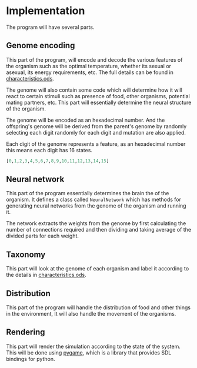 # Implementation

The program will have several parts.

## Genome encoding

This part of the program, will encode and decode the various features of the
organism such as the optimal temperature, whether its sexual or asexual, its
energy requirements, etc. The full details can be found in
[characteristics.ods]("./characteristics.ods").

The genome will also contain some code which will determine how it will react to
certain stimuli such as presence of food, other organisms, potential mating
partners, etc. This part will essentially determine the neural structure of the
organism.

The genome will be encoded as an hexadecimal number. And the offspring's genome
will be derived from the parent's genome by randomly selecting each digit randomly
for each digit and mutation are also applied.

Each digit of the genome represents a feature, as an hexadecimal number this means
each digit has 16 states.

```python
[0,1,2,3,4,5,6,7,8,9,10,11,12,13,14,15]
```

## Neural network

This part of the program essentially determines the brain the of the organism.
It defines a class called `NeuralNetwork` which has methods for generating
neural networks from the genome of the organism and running it.

The network extracts the weights from the genome by first calculating the
number of connections required and then dividing and taking average of the
divided parts for each weight.

## Taxonomy

This part will look at the genome of each organism and label it according to
the details in [characteristics.ods]("./characteristics.ods").

## Distribution

This part of the program will handle the distribution of food and other things
in the environment, It will also handle the movement of the organisms.

## Rendering

This part will render the simulation according to the state of the system.
This will be done using [pygame](https://pygame.org/), which is a library that
provides SDL bindings for python.
